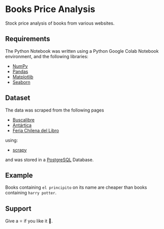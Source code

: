 # Books Price Analysis


Stock price analysis of books from various websites. 


## Requirements

The Python Notebook was written using a Python Google Colab Notebook environment, and the following libraries:

- [NumPy](http://www.numpy.org/)
- [Pandas](http://pandas.pydata.org/)
- [Matplotlib](http://matplotlib.org/)
- [Seaborn](https://seaborn.pydata.org/)


## Dataset

The data was scraped from the following pages

- [Buscalibre](https://www.buscalibre.cl/)
- [Antártica](https://www.antartica.cl/)
- [Feria Chilena del Libro](https://feriachilenadellibro.cl/)

using:

- [scrapy](https://scrapy.org/)

and was stored in a [PostgreSQL](https://www.postgresql.org/) Database.



## Example

Books containing `el principito` on its name are cheaper than books containing `harry potter`.


## Support

Give a :star: if you like it :hugs:.